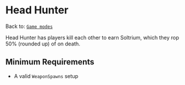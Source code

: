# Head Hunter
Back to: [`Game modes`](/gamemodes.md)

Head Hunter has players kill each other to earn Soltrium, which they rop 50% (rounded up) of on death.

## Minimum Requirements
- A valid `WeaponSpawns` setup